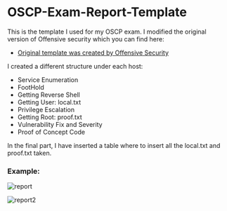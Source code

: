 # OSCP-Exam-Report-Template

This is the template I used for my OSCP exam.
I modified the original version of Offensive security which you can find here:

- [Original template was created by Offensive Security](https://www.offensive-security.com/pwk-online/PWKv1-REPORT.doc)

I created a different structure under each host:
- Service Enumeration
- FootHold
- Getting Reverse Shell
- Getting User: local.txt
- Privilege Escalation
- Getting Root: proof.txt
- Vulnerability Fix and Severity
- Proof of Concept Code

In the final part, I have inserted a table where to insert all the local.txt and proof.txt taken.

### Example: 
![report](https://user-images.githubusercontent.com/86606985/183601370-2c434657-f8b2-45c1-abb7-89b7e5ddc05d.PNG)

![report2](https://user-images.githubusercontent.com/86606985/183602053-bc1c4b98-d696-445a-bb2d-37979d925514.PNG)

